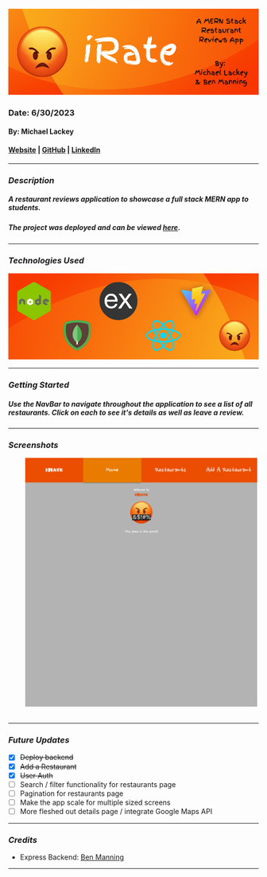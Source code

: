 ![iRate](client/public/images/banner.png)

### Date: 6/30/2023

#### By: Michael Lackey

#### [Website](https://michaellackey.com/) | [GitHub](https://github.com/NobodysLackey) | [LinkedIn](https://www.linkedin.com/in/michaelglackey/)
***

### ***Description***

##### A restaurant reviews application to showcase a full stack MERN app to students.

##### The project was deployed and can be viewed [here](https://irate.surge.sh/).

***

### ***Technologies Used***

![Technologies Used](client/public/images/tech-banner.png)
***

### ***Getting Started***

##### Use the NavBar to navigate throughout the application to see a list of all restaurants. Click on each to see it's details as well as leave a review.

***

### ***Screenshots***

<div align="center">
  <pre>
    <img src="client/public/images/home.png" height="500" />&nbsp;&nbsp;&nbsp;<img src="client/public/images/restaurants.png" height="500" />&nbsp;&nbsp;&nbsp;<img src="client/public/images/detail.png" height="500" />&nbsp;&nbsp;&nbsp;<img src="client/public/images/form.png" height="500" />
  </pre>
</div>

***

### ***Future Updates***

- [x] ~~Deploy backend~~
- [x] ~~Add a Restaurant~~
- [x] ~~User Auth~~
- [ ] Search / filter functionality for restaurants page
- [ ] Pagination for restaurants page
- [ ] Make the app scale for multiple sized screens
- [ ] More fleshed out details page / integrate Google Maps API

***

### ***Credits***

- Express Backend: [Ben Manning](https://github.com/ben-manning)

***
